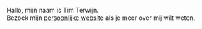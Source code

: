 Hallo, mijn naam is Tim Terwijn.  
Bezoek mijn [persoonlijke website](https://tterwijn.nl) als je meer over mij wilt weten.
